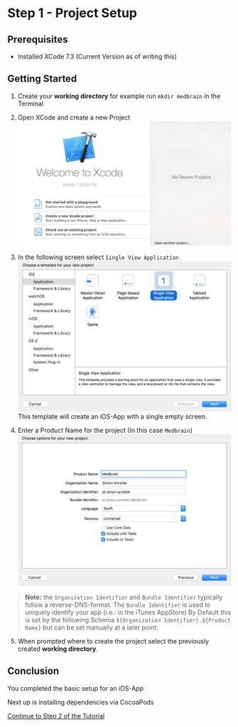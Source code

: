 # Step 1 - Project Setup

## Prerequisites
- Installed XCode 7.3 (Current Version as of writing this)

## Getting Started
1. Create your __working directory__
for example run `mkdir medbrain` in the Terminal
2. Open XCode and create a new Project
![](resources/step1/step_1_1.png)

3. In the following screen select `Single View Application`
![](resources/step1/step_1_2.png)
This template will create an iOS-App with a single empty screen.

4. Enter a Product Name for the project (In this case `Medbrain`)
![Info ](resources/step1/step_1_3.png)
>__Note:__ the `Organization Identifier` and `Bundle Identifier` typically follow a reverse-DNS-format.
>The `Bundle Identifier` is used to uniquely identify your app (i.e.: in the iTunes AppStore)
>By Default this is set by the following Schema `${Organization Identifier}.${Product Name}` but can be set manually at a later point.

5. When prompted where to create the project select the previously created __working directory__.

## Conclusion
You completed the basic setup for an iOS-App

Next up is installing dependencies via CocoaPods

[Continue to Step 2 of the Tutorial](STEP2.md)
